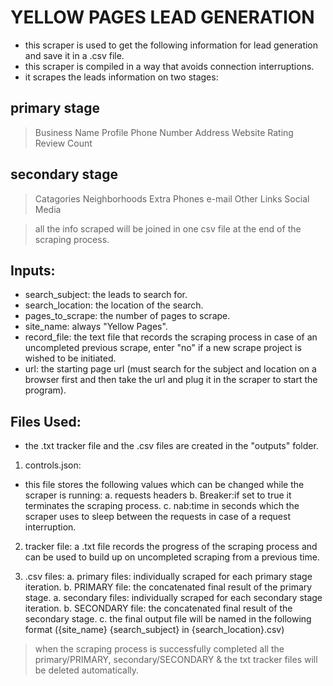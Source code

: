 # YELLOW PAGES LEAD GENERATION

* this scraper is used to get the following information for lead generation and save it in a .csv file.
* this scraper is compiled in a way that avoids connection interruptions.
* it scrapes the leads information on two stages:

## **primary stage**
> Business Name
> Profile
> Phone Number
> Address
> Website
> Rating
> Review Count

## **secondary stage**
> Catagories
> Neighborhoods
> Extra Phones
> e-mail
> Other Links
> Social Media

> all the info scraped will be joined in one csv file at the end of the scraping process.

## Inputs:
  * search_subject: the leads to search for.
  * search_location: the location of the search.
  * pages_to_scrape: the number of pages to scrape.
  * site_name: always "Yellow Pages".
  * record_file: the text file that records the scraping process in case of an uncompleted previous scrape, enter "no" if a new scrape project is wished to be initiated.
  * url: the starting page url (must search for the subject and location on a browser first and then take the url and plug it in the scraper to start the program).

## Files Used:
* the .txt tracker file and the .csv files are created in the "outputs" folder.

1. controls.json:
* this file stores the following values which can be changed while the scraper is running:
  a. requests headers
  b. Breaker:if set to true it terminates the scraping process.
  c. nab:time in seconds which the scraper uses to sleep between the requests in case of a request interruption.

2. tracker file:
a .txt file records the progress of the scraping process and can be used to build up on uncompleted scraping from a previous time.

3. .csv files:
  a. primary files: individually scraped for each primary stage iteration.
  b. PRIMARY file: the concatenated final result of the primary stage.
  a. secondary files: individually scraped for each secondary stage iteration.
  b. SECONDARY file: the concatenated final result of the secondary stage.
  c. the final output file will be named in the following format ({site_name} {search_subject} in {search_location}.csv)

> when the scraping process is successfully completed all the primary/PRIMARY, secondary/SECONDARY & the txt tracker files will be deleted automatically.
